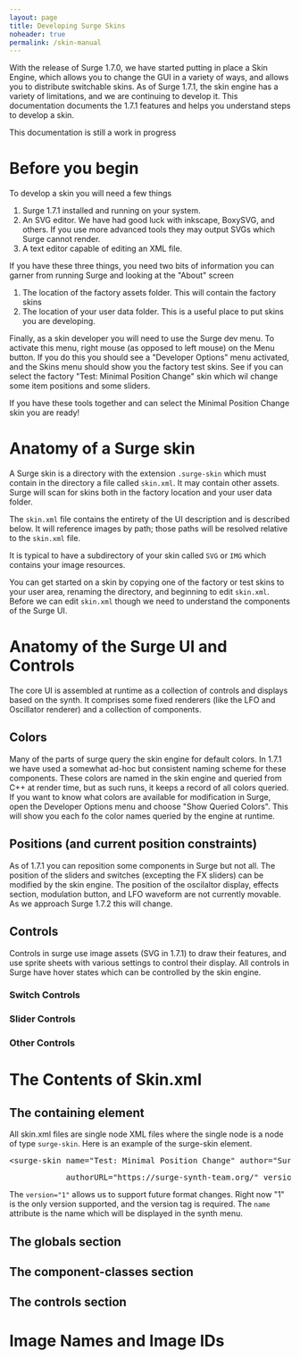 ```yaml
---
layout: page
title: Developing Surge Skins
noheader: true
permalink: /skin-manual
---
```


With the release of Surge 1.7.0, we have started putting in place a Skin Engine, which allows you to change the GUI
in a variety of ways, and allows you to distribute switchable skins. As of Surge 1.7.1, the skin engine has a variety 
of limitations, and we are continuing to develop it. This documentation documents the 1.7.1 features and helps you understand
steps to develop a skin.

This documentation is still a work in progress

# Before you begin

To develop a skin you will need a few things

1. Surge 1.7.1 installed and running on your system.
2. An SVG editor. We have had good luck with inkscape, BoxySVG, and others. If you use more advanced tools
   they may output SVGs which Surge cannot render.
3. A text editor capable of editing an XML file. 

If you have these three things, you need two bits of information you can garner from running Surge and looking
at the "About" screen

1. The location of the factory assets folder. This will contain the factory skins
2. The location of your user data folder. This is a useful place to put skins you are developing.

Finally, as a skin developer you will need to use the Surge dev menu. To activate this menu, 
right mouse (as opposed to left mouse) on the Menu button. If you do this you should see a "Developer Options" menu 
activated, and the Skins menu should show you the factory test skins. See if you can select the factory
"Test: Minimal Position Change" skin which wil change some item positions and some sliders.

If you have these tools together and can select the Minimal Position Change skin you are ready!

# Anatomy of a Surge skin

A Surge skin is a directory with the extension `.surge-skin` which must contain in the directory a file
called `skin.xml`. It may contain other assets. Surge will scan for skins both in the factory location
and your user data folder. 

The `skin.xml` file contains the entirety of the UI description and is described below. It will reference
images by path; those paths will be resolved relative to the `skin.xml` file.

It is typical to have a subdirectory of your skin called `SVG` or `IMG` which contains your image resources.

You can get started on a skin by copying one of the factory or test skins to your user area, renaming the directory,
and beginning to edit `skin.xml`. Before we can edit `skin.xml` though we need to understand the components of the Surge
UI.

# Anatomy of the Surge UI and Controls

The core UI is assembled at runtime as a collection of controls and displays based on the synth. It comprises
some fixed renderers (like the LFO and Oscillator renderer) and a collection of components. 

## Colors

Many of the parts of surge query the skin engine for default colors. In 1.7.1 we have used a somewhat ad-hoc
but consistent naming scheme for these components. These colors are named in the skin engine and queried from 
C++ at render time, but as such runs, it keeps a record of all colors queried. If you want to know what colors
are available for modification in Surge, open the Developer Options menu and choose "Show Queried Colors". This will
show you each fo the color names queried by the engine at runtime.

## Positions (and current position constraints)

As of 1.7.1 you can reposition some components in Surge but not all. The position of the sliders and switches
(excepting the FX sliders) can be modified by the skin engine. The position of the oscilaltor display, effects section, modulation button,
and LFO waveform are not currently movable. As we approach Surge 1.7.2 this will change.

## Controls

Controls in surge use image assets (SVG in 1.7.1) to draw their features, and use sprite sheets with various settings to control
their display. All controls in Surge have hover states which can be controlled by the skin engine.

### Switch Controls

### Slider Controls

### Other Controls

# The Contents of Skin.xml

## The containing element

All skin.xml files are single node XML files where the single node is a node of type `surge-skin`. Here is an example
of the surge-skin element. 

<pre>
&lt;surge-skin name="Test: Minimal Position Change" author="Surge Synth Team"
</pre>
<pre>
            authorURL="https://surge-synth-team.org/" version="1"&gt;
</pre>

The `version="1"` allows us to support future format changes. Right now "1" is the only version supported, and the version tag
is required. The `name` attribute is the name which will be displayed in the synth menu.

## The globals section

## The component-classes section

## The controls section

# Image Names and Image IDs
